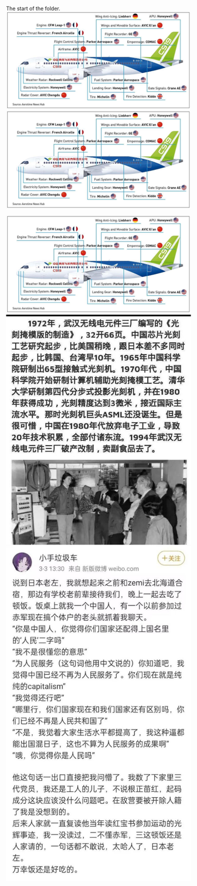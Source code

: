 The start of the folder.  
![C919技术栈](./技术栈c919.jpeg)
<img src="./技术栈c919.jpeg" style="width:45em"/>
<div style="max-width:45em"><img src="./技术栈c919.jpeg"/></div>

<img src="./集成电路项目下马.jpg" style="width:45em"/>

<img src="./4 你是人民吗.jpg" style="width:45em"/>
